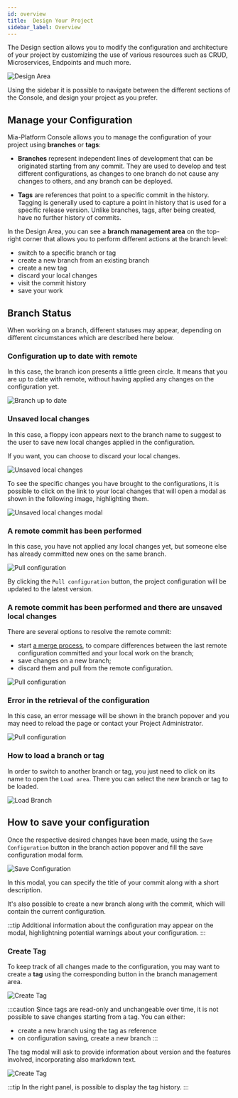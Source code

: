 ```yaml
---
id: overview
title:  Design Your Project
sidebar_label: Overview
---
```


The Design section allows you to modify the configuration and architecture of your project by customizing the use of various resources such as CRUD, Microservices, Endpoints and much more.

![Design Area](./img/design-area-overview.png)

Using the sidebar it is possible to navigate between the different sections of the Console, and design your project as you prefer.

## Manage your Configuration

Mia-Platform Console allows you to manage the configuration of your project using **branches** or **tags**:  

* **Branches** represent independent lines of development that can be originated starting from any commit. They are used to develop and test different configurations, as changes to one branch do not cause any changes to others, and any branch can be deployed.  

* **Tags** are references that point to a specific commit in the history. Tagging is generally used to capture a point in history that is used for a specific release version. Unlike branches, tags, after being created, have no further history of commits.

In the Design Area, you can see a **branch management area** on the top-right corner that allows you to perform different actions at the branch level:

- switch to a specific branch or tag 
- create a new branch from an existing branch
- create a new tag
- discard your local changes
- visit the commit history
- save your work

## Branch Status

When working on a branch, different statuses may appear, depending on different circumstances which are described here below.

### Configuration up to date with remote

In this case, the branch icon presents a little green circle.
It means that you are up to date with remote, without having applied any changes on the configuration yet.

<div style={{display: 'flex', justifyContent: 'center'}}>
  <div style={{display: 'flex', width: '340px'}}> 

![Branch up to date](./img/branch-selection.png)

  </div>
</div>

### Unsaved local changes

In this case, a floppy icon appears next to the branch name to suggest to the user to save new local changes applied in the configuration.

If you want, you can choose to discard your local changes.

<div style={{display: 'flex', justifyContent: 'center'}}>
  <div style={{display: 'flex', width: '340px'}}> 

![Unsaved local changes](./img/branch-status-unsaved-local-changes.png)

  </div>
</div>

To see the specific changes you have brought to the configurations, it is possible to click on the link to your local changes that will open a modal as shown in the following image, highlighting them.

<div style={{display: 'flex', justifyContent: 'center'}}>
  <div style={{display: 'flex', width: '780px'}}> 

![Unsaved local changes modal](./img/branch-status-unsaved-local-changes-modal.png)

  </div>
</div>

### A remote commit has been performed

In this case, you have not applied any local changes yet, but someone else has already committed new ones on the same branch.

<div style={{display: 'flex', justifyContent: 'center'}}>
  <div style={{display: 'flex', width: '340px'}}> 

![Pull configuration](./img/branch-status-pull-configuration.png)

  </div>
</div>

By clicking the `Pull configuration` button, the project configuration will be updated to the latest version.

### A remote commit has been performed and there are unsaved local changes

There are several options to resolve the remote commit:

* start [a merge process](/development_suite/api-console/api-design/merge_collaboration.md), to compare differences between the last remote configuration committed and your local work on the branch; 
* save changes on a new branch;
* discard them and pull from the remote configuration.

<div style={{display: 'flex', justifyContent: 'center'}}>
  <div style={{display: 'flex', width: '340px'}}> 

![Pull configuration](./img/branch-status-merge-configuration.png)

  </div>
</div>

### Error in the retrieval of the configuration

In this case, an error message will be shown in the branch popover and you may need to reload the page or contact your Project Administrator.

<div style={{display: 'flex', justifyContent: 'center'}}>
  <div style={{display: 'flex', width: '340px'}}> 

![Pull configuration](./img/branch-status-error.png)

  </div>
</div>

### How to load a branch or tag

In order to switch to another branch or tag, you just need to click on its name to open the `Load area`. There you can select the new branch or tag to be loaded.

<div style={{display: 'flex', justifyContent: 'center'}}>
  <div style={{display: 'flex', width: '340px'}}> 

![Load Branch](./img/branch-loader.png)

  </div>
</div>

## How to save your configuration

Once the respective desired changes have been made, using the `Save Configuration` button in the branch action popover and fill the save configuration modal form. 

<div style={{display: 'flex', justifyContent: 'center'}}>
  <div style={{display: 'flex', width: '780px'}}> 

![Save Configuration](./img/save-configuration.jpg)

  </div>
</div>

In this modal, you can specify the title of your commit along with a short description. 

It's also possible to create a new branch along with the commit, which will contain the current configuration.  

:::tip
Additional information about the configuration may appear on the modal, highlightning potential warnings about your configuration.
:::

### Create Tag

To keep track of all changes made to the configuration, you may want to create a **tag** using the corresponding button in the branch management area.  

<div style={{display: 'flex', justifyContent: 'center'}}>
  <div style={{display: 'flex', width: '340px'}}> 

![Create Tag](./img/create-tag.png)

  </div>
</div>

:::caution
Since tags are read-only and unchangeable over time, it is not possible to save changes starting from a tag. You can either:
* create a new branch using the tag as reference
* on configuration saving, create a new branch
:::

The tag modal will ask to provide information about version and the features involved, incorporating also markdown text.

<div style={{display: 'flex', justifyContent: 'center'}}>
  <div style={{display: 'flex', width: '700px'}}> 

![Create Tag](./img/create-tag-modal.png)

  </div>
</div>

:::tip
In the right panel, is possible to display the tag history.
:::



